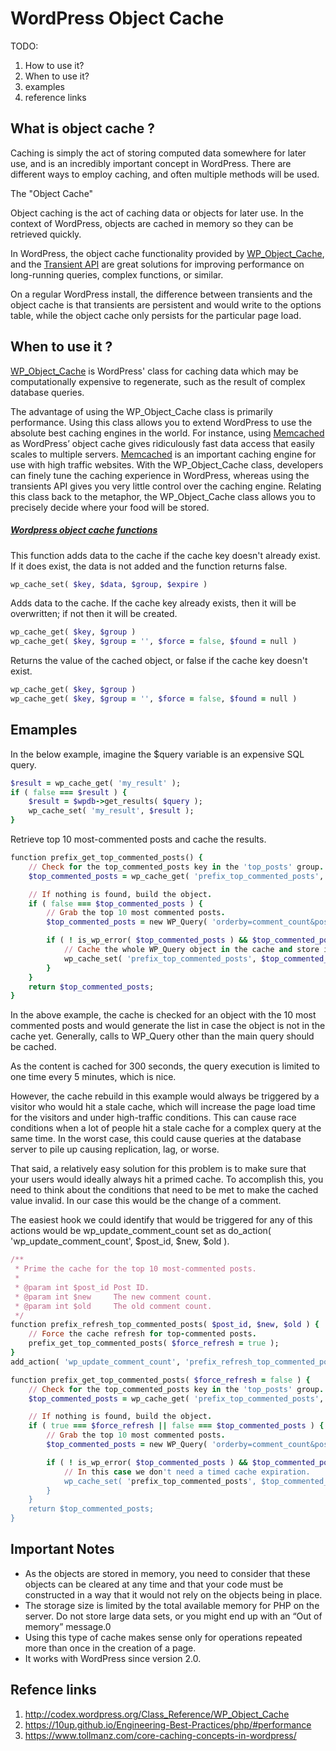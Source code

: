 # WordPress Object Cache

TODO:
1. How to use it?
2. When to use it?
3. examples
4. reference links

## What is object cache ?

Caching is simply the act of storing computed data somewhere for later use, and is an incredibly important concept in WordPress. There are different ways to employ caching, and often multiple methods will be used.

The "Object Cache"

Object caching is the act of caching data or objects for later use. In the context of WordPress, objects are cached in memory so they can be retrieved quickly.

In WordPress, the object cache functionality provided by [WP_Object_Cache](http://codex.wordpress.org/Class_Reference/WP_Object_Cache), and the [Transient API](http://codex.wordpress.org/Transients_API) are great solutions for improving performance on long-running queries, complex functions, or similar.

On a regular WordPress install, the difference between transients and the object cache is that transients are persistent and would write to the options table, while the object cache only persists for the particular page load.


## When to use it ?
[WP_Object_Cache](http://codex.worhttp://memcached.org/dpress.org/Class_Reference/WP_Object_Cache) is WordPress' class for caching data which may be computationally expensive to regenerate, such as the result of complex database queries.

The advantage of using the WP_Object_Cache class is primarily performance. Using this class allows you to extend WordPress to use the absolute best caching engines in the world. For instance, using [Memcached](http://memcached.org/) as WordPress’ object cache gives ridiculously fast data access that easily scales to multiple servers. [Memcached](http://memcached.org/) is an important caching engine for use with high traffic websites. With the WP_Object_Cache class, developers can finely tune the caching experience in WordPress, whereas using the transients API gives you very little control over the caching engine. Relating this class back to the metaphor, the WP_Object_Cache class allows you to precisely decide where your food will be stored.


##### [Wordpress object cache functions](http://codex.wordpress.org/Class_Reference/WP_Object_Cache#wp_cache_functions)

This function adds data to the cache if the cache key doesn't already exist. If it does exist, the data is not added and the function returns false.

````ruby
wp_cache_set( $key, $data, $group, $expire )
````

Adds data to the cache. If the cache key already exists, then it will be overwritten; if not then it will be created.

````ruby
wp_cache_get( $key, $group )
wp_cache_get( $key, $group = '', $force = false, $found = null )
````

Returns the value of the cached object, or false if the cache key doesn't exist.

````ruby
wp_cache_get( $key, $group )
wp_cache_get( $key, $group = '', $force = false, $found = null )
````


## Emamples
In the below example, imagine the $query variable is an expensive SQL query.

````ruby
$result = wp_cache_get( 'my_result' );
if ( false === $result ) {
	$result = $wpdb->get_results( $query );
	wp_cache_set( 'my_result', $result );
}
````

Retrieve top 10 most-commented posts and cache the results.
````ruby
function prefix_get_top_commented_posts() {
    // Check for the top_commented_posts key in the 'top_posts' group.
    $top_commented_posts = wp_cache_get( 'prefix_top_commented_posts', 'top_posts' );

    // If nothing is found, build the object.
    if ( false === $top_commented_posts ) {
        // Grab the top 10 most commented posts.
        $top_commented_posts = new WP_Query( 'orderby=comment_count&posts_per_page=10' );

        if ( ! is_wp_error( $top_commented_posts ) && $top_commented_posts->have_posts() ) {
            // Cache the whole WP_Query object in the cache and store it for 5 minutes (300 secs).
            wp_cache_set( 'prefix_top_commented_posts', $top_commented_posts, 'top_posts', 5 * MINUTE_IN_SECONDS )
        }
    }
    return $top_commented_posts;
}
````
In the above example, the cache is checked for an object with the 10 most commented posts and would generate the list in case the object is not in the cache yet. Generally, calls to WP_Query other than the main query should be cached.

As the content is cached for 300 seconds, the query execution is limited to one time every 5 minutes, which is nice.

However, the cache rebuild in this example would always be triggered by a visitor who would hit a stale cache, which will increase the page load time for the visitors and under high-traffic conditions. This can cause race conditions when a lot of people hit a stale cache for a complex query at the same time. In the worst case, this could cause queries at the database server to pile up causing replication, lag, or worse.

That said, a relatively easy solution for this problem is to make sure that your users would ideally always hit a primed cache. To accomplish this, you need to think about the conditions that need to be met to make the cached value invalid. In our case this would be the change of a comment.

The easiest hook we could identify that would be triggered for any of this actions would be wp_update_comment_count set as do_action( 'wp_update_comment_count', $post_id, $new, $old ).

````ruby
/**
 * Prime the cache for the top 10 most-commented posts.
 *
 * @param int $post_id Post ID.
 * @param int $new     The new comment count.
 * @param int $old     The old comment count.
 */
function prefix_refresh_top_commented_posts( $post_id, $new, $old ) {
    // Force the cache refresh for top-commented posts.
    prefix_get_top_commented_posts( $force_refresh = true );
}
add_action( 'wp_update_comment_count', 'prefix_refresh_top_commented_posts', 10, 3 );

function prefix_get_top_commented_posts( $force_refresh = false ) {
    // Check for the top_commented_posts key in the 'top_posts' group.
    $top_commented_posts = wp_cache_get( 'prefix_top_commented_posts', 'top_posts' );

    // If nothing is found, build the object.
    if ( true === $force_refresh || false === $top_commented_posts ) {
        // Grab the top 10 most commented posts.
        $top_commented_posts = new WP_Query( 'orderby=comment_count&posts_per_page=10' );

        if ( ! is_wp_error( $top_commented_posts ) && $top_commented_posts->have_posts() ) {
            // In this case we don't need a timed cache expiration.
            wp_cache_set( 'prefix_top_commented_posts', $top_commented_posts, 'top_posts' )
        }
    }
    return $top_commented_posts;
}
````

## Important Notes
- As the objects are stored in memory, you need to consider that these objects can be cleared at any time and that your code must be constructed in a way that it would not rely on the objects being in place.
- The storage size is limited by the total available memory for PHP on the server. Do not store large data sets, or you might end up with an “Out of memory” message.0
- Using this type of cache makes sense only for operations repeated more than once in the creation of a page.
- It works with WordPress since version 2.0.

## Refence links

1. http://codex.wordpress.org/Class_Reference/WP_Object_Cache
2. https://10up.github.io/Engineering-Best-Practices/php/#performance
3. https://www.tollmanz.com/core-caching-concepts-in-wordpress/
